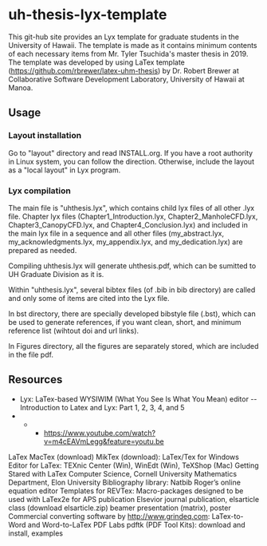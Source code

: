 # uh-thesis-lyx-template

This git-hub site provides an Lyx template for graduate students in the University of Hawaii. 
The template is made as it contains minimum contents of each necessary items from Mr. Tyler Tsuchida's master thesis in 2019.  
The template was developed by using LaTex template (https://github.com/rbrewer/latex-uhm-thesis) by Dr. Robert Brewer at Collaborative Software Development Laboratory, University of Hawaii at Manoa. 

## Usage

### Layout installation
Go to "layout" directory and read INSTALL.org.
If you have a root authority in Linux system, you can follow the direction.
Otherwise, include the layout as a "local layout" in Lyx program.


### Lyx compilation
The main file is "uhthesis.lyx", which contains child lyx files of all other .lyx file. 
Chapter lyx files (Chapter1_Introduction.lyx, Chapter2_ManholeCFD.lyx, Chapter3_CanopyCFD.lyx, and Chapter4_Conclusion.lyx) and included in the main lyx file in a sequence and all other files (my_abstract.lyx, my_acknowledgments.lyx, my_appendix.lyx, and my_dedication.lyx) are prepared as needed.

Compiling uhthesis.lyx will generate uhthesis.pdf, which can be sumitted to UH Graduate Division as it is. 

Within "uhthesis.lyx", several bibtex files (of .bib in bib directory) are called and only some of items are cited into the Lyx file. 

In bst directory, there are specially developed bibstyle file (.bst), which can be used to generate references, if you want clean, short, and minimum reference list (wihtout doi and url links). 

In Figures directory, all the figures are separately stored, which are included in the file pdf. 

## Resources
- Lyx: LaTex-based WYSIWIM (What You See Is What You Mean) editor
-- Introduction to Latex and Lyx: Part 1, 2, 3, 4, and 5
- - - https://www.youtube.com/watch?v=m4cEAVmLegg&feature=youtu.be

LaTex
MacTex (download)
MikTex (download): LaTex/Tex for Windows
Editor for LaTex: TEXnic Center (Win), WinEdt (Win), TeXShop (Mac)
Getting Stared with LaTex
Computer Science, Cornell University
Mathematics Department, Elon University
Bibliography library: Natbib
Roger’s online equation editor
Templates for
REVTex: Macro-packages designed to be used with LaTex2e for APS publication
Elsevior journal publication, elsarticle class (download elsarticle.zip)
beamer presentation (matrix), poster
Commercial converting software by http://www.grindeq.com:
LaTex-to-Word and
Word-to-LaTex
PDF Labs
 pdftk (PDF Tool Kits): download and install, examples
